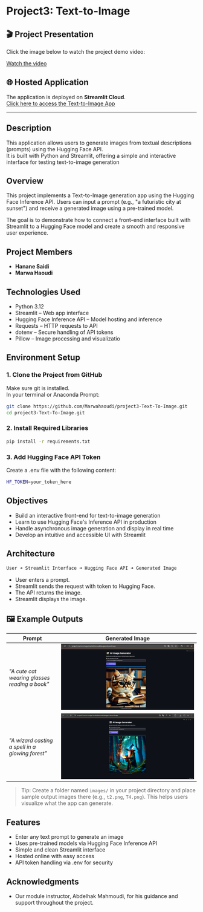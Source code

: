 # Project3: Text-to-Image
## 🎬 Project Presentation

Click the image below to watch the project demo video:

[Watch the video]()

## 🌐 Hosted Application

The application is deployed on **Streamlit Cloud**.  
[Click here to access the Text-to-Image App](https://project3-text-to-image-knncbxtbscvuedsbaugxp4.streamlit.app/)

---

## Description

This application allows users to generate images from textual descriptions (prompts) using the Hugging Face API.  
It is built with Python and Streamlit, offering a simple and interactive interface for testing text-to-image generation

## Overview
This project implements a Text-to-Image generation app using the Hugging Face Inference API. Users can input a prompt (e.g., "a futuristic city at sunset") and receive a generated image using a pre-trained model.

The goal is to demonstrate how to connect a front-end interface built with Streamlit to a Hugging Face model and create a smooth and responsive user experience.

## Project Members

- **Hanane Saidi**
- **Marwa Haoudi**

## Technologies Used

- Python 3.12
- Streamlit – Web app interface
- Hugging Face Inference API – Model hosting and inference
- Requests – HTTP requests to API
- dotenv – Secure handling of API tokens
- Pillow – Image processing and visualizatio
## Environment Setup 
### 1. Clone the Project from GitHub

Make sure git is installed.  
In your terminal or Anaconda Prompt:

```bash
git clone https://github.com/Marwahaoudi/project3-Text-To-Image.git
cd project3-Text-To-Image.git
```
### 2. Install Required Libraries
 ```bash
pip install -r requirements.txt

```
### 3. Add Hugging Face API Token
Create a .env file with the following content:
 ```bash
HF_TOKEN=your_token_here
```
## Objectives
- Build an interactive front-end for text-to-image generation
- Learn to use Hugging Face's Inference API in production
- Handle asynchronous image generation and display in real time
- Develop an intuitive and accessible UI with Streamlit

## Architecture

 ```bash
User ➜ Streamlit Interface ➜ Hugging Face API ➜ Generated Image
```
- User enters a prompt.
- Streamlit sends the request with token to Hugging Face.
- The API returns the image.
- Streamlit displays the image.

## 🖼️ Example Outputs

| Prompt                        | Generated Image |
|------------------------------|-----------------|
| *"A cute cat wearing glasses reading a book"*   | ![Example 1](images/t2.PNG) |
| *"A wizard casting a spell in a glowing forest"* | ![Example 2](images/T4.PNG) |

> Tip: Create a folder named `images/` in your project directory and place sample output images there (e.g., `t2.png`, `T4.png`). This helps users visualize what the app can generate.

## Features

- Enter any text prompt to generate an image
- Uses pre-trained models via Hugging Face Inference API
- Simple and clean Streamlit interface
- Hosted online with easy access
- API token handling via .env for security

## Acknowledgments

- Our module instructor, Abdelhak Mahmoudi, for his guidance and support throughout the project.

